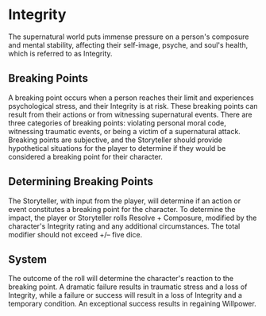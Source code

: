 # **Integrity**
The supernatural world puts immense pressure on a person's composure and mental stability, affecting their self-image, psyche, and soul's health, which is referred to as Integrity.

## **Breaking Points**
A breaking point occurs when a person reaches their limit and experiences psychological stress, and their Integrity is at risk. These breaking points can result from their actions or from witnessing supernatural events. There are three categories of breaking points: violating personal moral code, witnessing traumatic events, or being a victim of a supernatural attack. Breaking points are subjective, and the Storyteller should provide hypothetical situations for the player to determine if they would be considered a breaking point for their character.

## **Determining Breaking Points**
The Storyteller, with input from the player, will determine if an action or event constitutes a breaking point for the character. To determine the impact, the player or Storyteller rolls Resolve + Composure, modified by the character's Integrity rating and any additional circumstances. The total modifier should not exceed +/– five dice.

## **System**
The outcome of the roll will determine the character's reaction to the breaking point. A dramatic failure results in traumatic stress and a loss of Integrity, while a failure or success will result in a loss of Integrity and a temporary condition. An exceptional success results in regaining Willpower.